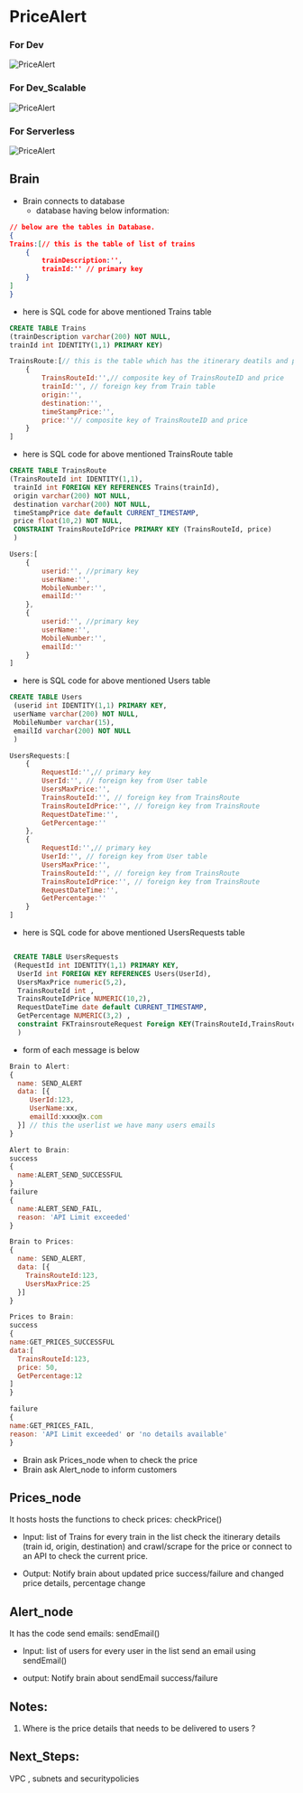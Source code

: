 # PriceAlert

### For Dev
![PriceAlert](/Dev.jpg)

### For Dev_Scalable
![PriceAlert](/DevScalable.jpg)

### For Serverless
![PriceAlert](/Serverless.jpg)

## Brain
* Brain connects to database 
   *  database having below information:
```json
// below are the tables in Database.
{
Trains:[// this is the table of list of trains
    {
        trainDescription:'',
        trainId:'' // primary key 
    }
]
}
```
* here is SQL code for above mentioned Trains table
```sql
CREATE TABLE Trains
(trainDescription varchar(200) NOT NULL,
trainId int IDENTITY(1,1) PRIMARY KEY)
```

```js
TrainsRoute:[// this is the table which has the itinerary deatils and price
    {
        TrainsRouteId:'',// composite key of TrainsRouteID and price
        trainId:'', // foreign key from Train table
        origin:'',
        destination:'',
        timeStampPrice:'',
        price:''// composite key of TrainsRouteID and price
    }
]
```
* here is SQL code for above mentioned TrainsRoute table
```sql
CREATE TABLE TrainsRoute
(TrainsRouteId int IDENTITY(1,1),
 trainId int FOREIGN KEY REFERENCES Trains(trainId), 
 origin varchar(200) NOT NULL,
 destination varchar(200) NOT NULL,
 timeStampPrice date default CURRENT_TIMESTAMP,
 price float(10,2) NOT NULL,
 CONSTRAINT TrainsRouteIdPrice PRIMARY KEY (TrainsRouteId, price)
 )

```
```js
Users:[
    {
        userid:'', //primary key
        userName:'', 
        MobileNumber:'',
        emailId:''
    },
    {
        userid:'', //primary key
        userName:'', 
        MobileNumber:'',
        emailId:''
    }
]
```
* here is SQL code for above mentioned Users table

```sql
CREATE TABLE Users
 (userid int IDENTITY(1,1) PRIMARY KEY,
 userName varchar(200) NOT NULL,
 MobileNumber varchar(15), 
 emailId varchar(200) NOT NULL
 )
```

```js
UsersRequests:[
    {
        RequestId:'',// primary key
        UserId:'', // foreign key from User table
        UsersMaxPrice:'',
        TrainsRouteId:'', // foreign key from TrainsRoute
        TrainsRouteIdPrice:'', // foreign key from TrainsRoute
        RequestDateTime:'',
        GetPercentage:''
    },
    {
        RequestId:'',// primary key
        UserId:'', // foreign key from User table
        UsersMaxPrice:'',
        TrainsRouteId:'', // foreign key from TrainsRoute
        TrainsRouteIdPrice:'', // foreign key from TrainsRoute
        RequestDateTime:'',
        GetPercentage:''
    }
]
```
* here is SQL code for above mentioned UsersRequests table
```sql

 CREATE TABLE UsersRequests 
 (RequestId int IDENTITY(1,1) PRIMARY KEY,
  UserId int FOREIGN KEY REFERENCES Users(UserId),
  UsersMaxPrice numeric(5,2),
  TrainsRouteId int ,
  TrainsRouteIdPrice NUMERIC(10,2),
  RequestDateTime date default CURRENT_TIMESTAMP, 
  GetPercentage NUMERIC(3,2) ,
  constraint FKTrainsrouteRequest Foreign KEY(TrainsRouteId,TrainsRouteIdPrice) references TrainsRoute(TrainsRouteId,Price)
  )

```

* form of each message is below
```js
Brain to Alert:
{
  name: SEND_ALERT
  data: [{
     UserId:123,
     UserName:xx,
     emailId:xxxx@x.com
  }] // this the userlist we have many users emails
}

Alert to Brain:
success
{
  name:ALERT_SEND_SUCCESSFUL
}
failure
{
  name:ALERT_SEND_FAIL,
  reason: 'API Limit exceeded'
}

Brain to Prices:
{
  name: SEND_ALERT,
  data: [{
    TrainsRouteId:123,
    UsersMaxPrice:25
  }]
}

Prices to Brain:
success
{
name:GET_PRICES_SUCCESSFUL
data:[
  TrainsRouteId:123,
  price: 50,
  GetPercentage:12
]
}

failure
{
name:GET_PRICES_FAIL,
reason: 'API Limit exceeded' or 'no details available'
}
```
* Brain ask Prices_node when to check the price
* Brain ask Alert_node to inform customers


## Prices_node
It hosts hosts the functions to check prices: checkPrice()

* Input: list of Trains
    for every train in the list
      check the itinerary details (train id, origin, destination) and crawl/scrape for the price or connect to an API to check the current price.

* Output: 
    Notify brain about updated price success/failure and changed price details, percentage change

## Alert_node
It has the code send emails: sendEmail()

* Input: list of users
    for every user in the list
      send an email using sendEmail()

* output: Notify brain about sendEmail success/failure

## Notes: 
1. Where is the price details that needs to be delivered to users ?


## Next_Steps:
 VPC , subnets and securitypolicies 

